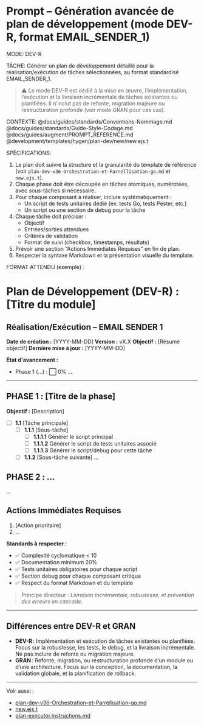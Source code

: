 # Prompt – Génération avancée de plan de développement (mode DEV-R, format EMAIL_SENDER_1)

MODE: DEV-R

TÂCHE: Générer un plan de développement détaillé pour la réalisation/exécution de tâches sélectionnées, au format standardisé EMAIL_SENDER_1.

> ⚠️ Le mode DEV-R est dédié à la mise en œuvre, l’implémentation, l’exécution et la livraison incrémentale de tâches existantes ou planifiées. Il n’inclut pas de refonte, migration majeure ou restructuration profonde (voir mode GRAN pour ces cas).

CONTEXTE:
@docs/guides/standards/Conventions-Nommage.md
@docs/guides/standards/Guide-Style-Codage.md
@docs/guides/augment/PROMPT_REFERENCE.md
@development/templates/hygen/plan-dev/new/new.ejs.t

SPÉCIFICATIONS:
1. Le plan doit suivre la structure et la granularité du template de référence (voir `plan-dev-v36-Orchestration-et-Parrellisation-go.md` et `new.ejs.t`).
2. Chaque phase doit être découpée en tâches atomiques, numérotées, avec sous-tâches si nécessaire.
3. Pour chaque composant à réaliser, inclure systématiquement :
   - Un script de tests unitaires dédié (ex: tests Go, tests Pester, etc.)
   - Un script ou une section de debug pour la tâche
4. Chaque tâche doit préciser :
   - Objectif
   - Entrées/sorties attendues
   - Critères de validation
   - Format de suivi (checkbox, timestamps, résultats)
5. Prévoir une section “Actions Immédiates Requises” en fin de plan.
6. Respecter la syntaxe Markdown et la présentation visuelle du template.

FORMAT ATTENDU (exemple) :

# Plan de Développement (DEV-R) : [Titre du module]

## Réalisation/Exécution – EMAIL SENDER 1

**Date de création :** [YYYY-MM-DD]
**Version :** vX.X
**Objectif :** [Résumé objectif]
**Dernière mise à jour :** [YYYY-MM-DD]

**État d'avancement :**
- Phase 1 (...) : ⬜️ 0%
...

---

## PHASE 1 : [Titre de la phase]

**Objectif :** [Description]

- [ ] **1.1** [Tâche principale]
    - [ ] **1.1.1** [Sous-tâche]
        - [ ] **1.1.1.1** Générer le script principal
        - [ ] **1.1.1.2** Générer le script de tests unitaires associé
        - [ ] **1.1.1.3** Générer le script/debug pour cette tâche
    - [ ] **1.1.2** [Sous-tâche suivante]
...

## PHASE 2 : ...

...

## Actions Immédiates Requises

1. [Action prioritaire]
2. ...

**Standards à respecter :**
- ✅ Complexité cyclomatique < 10
- ✅ Documentation minimum 20%
- ✅ Tests unitaires obligatoires pour chaque script
- ✅ Section debug pour chaque composant critique
- ✅ Respect du format Markdown et du template

> Principe directeur : *Livraison incrémentale, robustesse, et prévention des erreurs en cascade.*

---
## Différences entre DEV-R et GRAN

- **DEV-R** : Implémentation et exécution de tâches existantes ou planifiées. Focus sur la robustesse, les tests, le debug, et la livraison incrémentale. Ne pas inclure de refonte ou migration majeure.
- **GRAN** : Refonte, migration, ou restructuration profonde d’un module ou d’une architecture. Focus sur la conception, la documentation, la validation globale, et la planification de rollback.

---
Voir aussi :
- [plan-dev-v36-Orchestration-et-Parrellisation-go.md](../../projet/roadmaps/plans/consolidated/plan-dev-v36-Orchestration-et-Parrellisation-go.md)
- [new.ejs.t](../../development/templates/hygen/plan-dev/new/new.ejs.t)
- [plan-executor.instructions.md](../../instructions/plan-executor.instructions.md)

